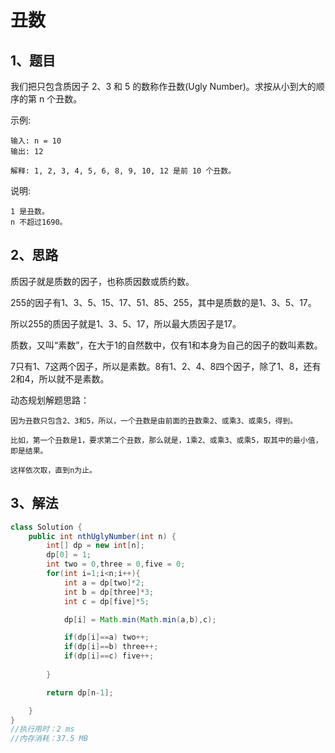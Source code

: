 # 丑数

## 1、题目

我们把只包含质因子 2、3 和 5 的数称作丑数(Ugly Number)。求按从小到大的顺序的第 n 个丑数。

示例:

	输入: n = 10
	输出: 12

	解释: 1, 2, 3, 4, 5, 6, 8, 9, 10, 12 是前 10 个丑数。

说明:  

	1 是丑数。
	n 不超过1690。

## 2、思路

质因子就是质数的因子，也称质因数或质约数。

255的因子有1、3、5、15、17、51、85、255，其中是质数的是1、3、5、17。

所以255的质因子就是1、3、5、17，所以最大质因子是17。

质数，又叫“素数”，在大于1的自然数中，仅有1和本身为自己的因子的数叫素数。

7只有1、7这两个因子，所以是素数。8有1、2、4、8四个因子，除了1、8，还有2和4，所以就不是素数。

动态规划解题思路：

	因为丑数只包含2、3和5，所以，一个丑数是由前面的丑数乘2、或乘3、或乘5，得到。

	比如，第一个丑数是1，要求第二个丑数，那么就是，1乘2、或乘3、或乘5，取其中的最小值，即是结果。

	这样依次取，直到n为止。

## 3、解法

```java
class Solution {
    public int nthUglyNumber(int n) {
        int[] dp = new int[n];
        dp[0] = 1;
        int two = 0,three = 0,five = 0;
        for(int i=1;i<n;i++){
            int a = dp[two]*2;
            int b = dp[three]*3;
            int c = dp[five]*5;

            dp[i] = Math.min(Math.min(a,b),c);

            if(dp[i]==a) two++;
            if(dp[i]==b) three++;
            if(dp[i]==c) five++;
            
        }

        return dp[n-1];

    }
}
//执行用时：2 ms
//内存消耗：37.5 MB
```